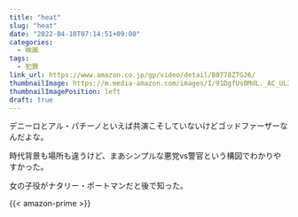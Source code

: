 ```yaml
---
title: "heat"
slug: "heat"
date: "2022-04-10T07:14:51+09:00"
categories:
  - 映画
tags:
  - 犯罪
link_url: https://www.amazon.co.jp/gp/video/detail/B0778ZTGJ6/
thumbnailImage: https://m.media-amazon.com/images/I/91DgfUs0MdL._AC_UL320_.jpg
thumbnailImagePosition: left
draft: true
---
```

デニーロとアル・パチーノといえば共演こそしていないけどゴッドファーザーなんだよな。
<!--more-->
時代背景も場所も違うけど、まあシンプルな悪党vs警官という構図でわかりやすかった。

女の子役がナタリー・ポートマンだと後で知った。

{{< amazon-prime >}}
